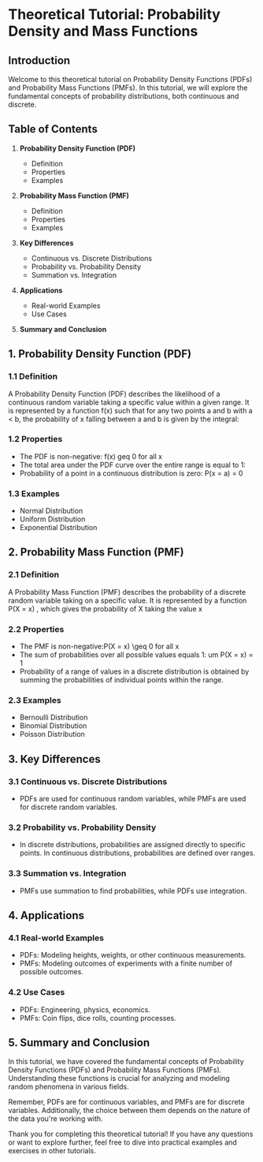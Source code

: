 # Theoretical Tutorial: Probability Density and Mass Functions

## Introduction

Welcome to this theoretical tutorial on Probability Density Functions (PDFs) and Probability Mass Functions (PMFs). In this tutorial, we will explore the fundamental concepts of probability distributions, both continuous and discrete.

## Table of Contents

1. **Probability Density Function (PDF)**
    - Definition
    - Properties
    - Examples

2. **Probability Mass Function (PMF)**
    - Definition
    - Properties
    - Examples

3. **Key Differences**
    - Continuous vs. Discrete Distributions
    - Probability vs. Probability Density
    - Summation vs. Integration

4. **Applications**
    - Real-world Examples
    - Use Cases

5. **Summary and Conclusion**

## 1. Probability Density Function (PDF)

### 1.1 Definition
A Probability Density Function (PDF) describes the likelihood of a continuous random variable taking a specific value within a given range. It is represented by a function f(x)  such that for any two points  a and b  with a < b, the probability of x falling between a  and  b  is given by the integral:



### 1.2 Properties
- The PDF is non-negative:  f(x) geq 0 for all  x 
- The total area under the PDF curve over the entire range is equal to 1: 
- Probability of a point in a continuous distribution is zero: P(x = a) = 0 

### 1.3 Examples
- Normal Distribution
- Uniform Distribution
- Exponential Distribution

## 2. Probability Mass Function (PMF)

### 2.1 Definition
A Probability Mass Function (PMF) describes the probability of a discrete random variable taking on a specific value. It is represented by a function P(X = x) , which gives the probability of X taking the value x 

### 2.2 Properties
- The PMF is non-negative:P(X = x) \geq 0 for all  x 
- The sum of probabilities over all possible values equals 1: um P(X = x) = 1
- Probability of a range of values in a discrete distribution is obtained by summing the probabilities of individual points within the range.

### 2.3 Examples
- Bernoulli Distribution
- Binomial Distribution
- Poisson Distribution

## 3. Key Differences

### 3.1 Continuous vs. Discrete Distributions
- PDFs are used for continuous random variables, while PMFs are used for discrete random variables.

### 3.2 Probability vs. Probability Density
- In discrete distributions, probabilities are assigned directly to specific points. In continuous distributions, probabilities are defined over ranges.

### 3.3 Summation vs. Integration
- PMFs use summation to find probabilities, while PDFs use integration.

## 4. Applications

### 4.1 Real-world Examples
- PDFs: Modeling heights, weights, or other continuous measurements.
- PMFs: Modeling outcomes of experiments with a finite number of possible outcomes.

### 4.2 Use Cases
- PDFs: Engineering, physics, economics.
- PMFs: Coin flips, dice rolls, counting processes.

## 5. Summary and Conclusion

In this tutorial, we have covered the fundamental concepts of Probability Density Functions (PDFs) and Probability Mass Functions (PMFs). Understanding these functions is crucial for analyzing and modeling random phenomena in various fields.

Remember, PDFs are for continuous variables, and PMFs are for discrete variables. Additionally, the choice between them depends on the nature of the data you're working with.

Thank you for completing this theoretical tutorial! If you have any questions or want to explore further, feel free to dive into practical examples and exercises in other tutorials.
